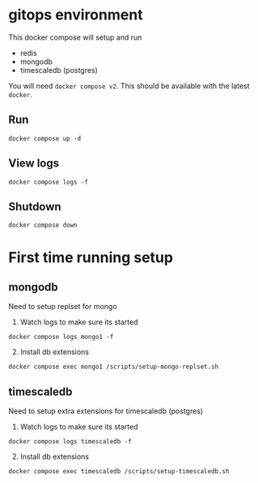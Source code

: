 # gitops environment

This docker compose will setup and run
- redis
- mongodb
- timescaledb (postgres)

You will need `docker compose v2`. This should be available with the latest `docker`.

## Run

```
docker compose up -d
```

## View logs
```
docker compose logs -f
```

## Shutdown

```
docker compose down
```

# First time running setup

## mongodb

Need to setup replset for mongo

1. Watch logs to make sure its started
```
docker compose logs mongo1 -f
```

2. Install db extensions
```
docker compose exec mongo1 /scripts/setup-mongo-replset.sh
```

## timescaledb

Need to setup extra extensions for timescaledb (postgres)

1. Watch logs to make sure its started
```
docker compose logs timescaledb -f
```

2. Install db extensions
```
docker compose exec timescaledb /scripts/setup-timescaledb.sh
```
